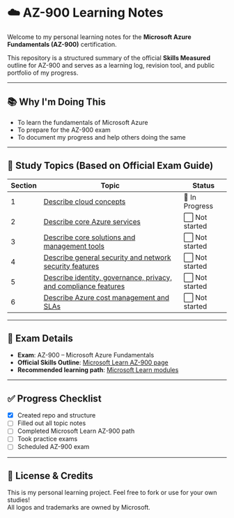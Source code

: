 # ☁️ AZ-900 Learning Notes

Welcome to my personal learning notes for the **Microsoft Azure Fundamentals (AZ-900)** certification.

This repository is a structured summary of the official **Skills Measured** outline for AZ-900 and serves as a learning log, revision tool, and public portfolio of my progress.

---

## 📚 Why I'm Doing This

- To learn the fundamentals of Microsoft Azure
- To prepare for the AZ-900 exam
- To document my progress and help others doing the same

---

## 🧠 Study Topics (Based on Official Exam Guide)

| Section | Topic | Status |
|--------|-------|--------|
| 1 | [Describe cloud concepts](01-describe-cloud-concepts.md) | 🚧 In Progress |
| 2 | [Describe core Azure services](02-describe-core-azure-services.md) | ⬜ Not started |
| 3 | [Describe core solutions and management tools](03-describe-core-solutions-and-management-tools.md) | ⬜ Not started |
| 4 | [Describe general security and network security features](04-describe-general-security-and-network-security-features.md) | ⬜ Not started |
| 5 | [Describe identity, governance, privacy, and compliance features](05-describe-identity-governance-privacy-and-compliance.md) | ⬜ Not started |
| 6 | [Describe Azure cost management and SLAs](06-describe-azure-cost-management-and-slas.md) | ⬜ Not started |

---

## 📌 Exam Details

- **Exam**: AZ-900 – Microsoft Azure Fundamentals  
- **Official Skills Outline**: [Microsoft Learn AZ-900 page](https://learn.microsoft.com/en-us/certifications/exams/az-900/)  
- **Recommended learning path**: [Microsoft Learn modules](https://learn.microsoft.com/en-us/training/paths/azure-fundamentals/)

---

## ✅ Progress Checklist

- [x] Created repo and structure
- [ ] Filled out all topic notes
- [ ] Completed Microsoft Learn AZ-900 path
- [ ] Took practice exams
- [ ] Scheduled AZ-900 exam

---

## 📸 License & Credits

This is my personal learning project. Feel free to fork or use for your own studies!  
All logos and trademarks are owned by Microsoft.

